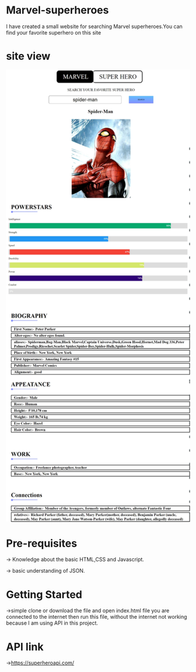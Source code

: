 # Marvel-superheroes

I have created a small website for searching Marvel superheroes.You can find your favorite superhero on this site


# site view

<img src='https://github.com/V4Ual/Marvel-superheroes/blob/main/Image%203.jpg' width='600px' heigth='500px'>

# Pre-requisites

→ Knowledge about the basic HTML,CSS and Javascript.

→ basic understanding of JSON.

# Getting Started
→simple clone or download the file and open index.html file you are connected to the internet then run this  file, without the internet not working because
I am using API in this project.

# API link
→https://superheroapi.com/

